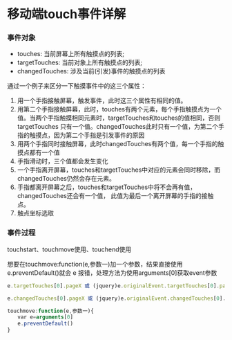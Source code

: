# 移动端touch事件详解

### 事件对象

- touches: 当前屏幕上所有触摸点的列表;
- targetTouches: 当前对象上所有触摸点的列表;
- changedTouches: 涉及当前(引发)事件的触摸点的列表

通过一个例子来区分一下触摸事件中的这三个属性：

1. 用一个手指接触屏幕，触发事件，此时这三个属性有相同的值。
2. 用第二个手指接触屏幕，此时，touches有两个元素，每个手指触摸点为一个值。当两个手指触摸相同元素时，targetTouches和touches的值相同，否则targetTouches 只有一个值。changedTouches此时只有一个值，为第二个手指的触摸点，因为第二个手指是引发事件的原因
3. 用两个手指同时接触屏幕，此时changedTouches有两个值，每一个手指的触摸点都有一个值
4. 手指滑动时，三个值都会发生变化
5. 一个手指离开屏幕，touches和targetTouches中对应的元素会同时移除，而changedTouches仍然会存在元素。
6. 手指都离开屏幕之后，touches和targetTouches中将不会再有值，changedTouches还会有一个值，
   此值为最后一个离开屏幕的手指的接触点。
7. 触点坐标选取

### 事件过程

touchstart、touchmove使用、touchend使用

想要在touchmove:function(e,参数一)加一个参数，结果直接使用e.preventDefault()就会 e 报错，处理方法为使用arguments[0]获取event参数

~~~js
e.targetTouches[0].pageX 或 (jquery)e.originalEvent.targetTouches[0].pageX

e.changedTouches[0].pageX 或 (jquery)e.originalEvent.changedTouches[0].pageX

touchmove:function(e,参数一){
　　var e=arguments[0]
　　e.preventDefault()
}
~~~

